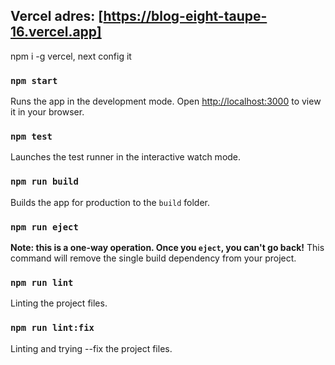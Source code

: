 ## Vercel adres: [https://blog-eight-taupe-16.vercel.app]
npm i -g vercel, next config it

### `npm start`
Runs the app in the development mode.
Open [http://localhost:3000](http://localhost:3000) to view it in your browser.

### `npm test`
Launches the test runner in the interactive watch mode.

### `npm run build`
Builds the app for production to the `build` folder.

### `npm run eject`
**Note: this is a one-way operation. Once you `eject`, you can't go back!**
This command will remove the single build dependency from your project.

### `npm run lint`
Linting the project files.

### `npm run lint:fix`
Linting and trying --fix the project files.
